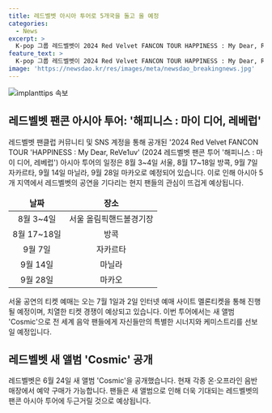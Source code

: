 ```yaml
---
title: 레드벨벳 아시아 투어로 5개국을 돌고 올 예정
categories:
  - News
excerpt: >
  K-pop 그룹 레드벨벳이 2024 Red Velvet FANCON TOUR HAPPINESS : My Dear, ReVe1uv 아시아 투어를 발표했다. 서울을 시작으로 방콕, 자카르타, 마닐라, 마카오까지 총 5개 지역을 돌며 팬들과 만날 예정이며, 새 앨범 Cosmic으로 가요계 컴백을 알린 그들은 공연에서 신곡 무대를 선보일 것으로 기대되고 있다. 7월 1일과 2일에 멜론티켓을 통한 서울 공연 티켓 예매가 시작되며, 치열한 티켓 경쟁이 예상된다. 함께한 10주년을 맞은 레드벨벳의 특별한 시너지와 케미스트리도 기대된다.
feature_text: >
  K-pop 그룹 레드벨벳이 2024 Red Velvet FANCON TOUR HAPPINESS : My Dear, ReVe1uv 아시아 투어를 발표했다. 서울을 시작으로 방콕, 자카르타, 마닐라, 마카오까지 총 5개 지역을 돌며 팬들과 만날 예정이며, 새 앨범 Cosmic으로 가요계 컴백을 알린 그들은 공연에서 신곡 무대를 선보일 것으로 기대되고 있다. 7월 1일과 2일에 멜론티켓을 통한 서울 공연 티켓 예매가 시작되며, 치열한 티켓 경쟁이 예상된다. 함께한 10주년을 맞은 레드벨벳의 특별한 시너지와 케미스트리도 기대된다.
image: 'https://newsdao.kr/res/images/meta/newsdao_breakingnews.jpg'
---
```


<p><img src="https://newsdao.kr/res/images/meta/newsdao_breakingnews.jpg" alt="implanttips 속보" /></p>

<h2 data-ke-size="size26">레드벨벳 팬콘 아시아 투어: '해피니스 : 마이 디어, 레베럽' </h2>

<p data-ke-size="size16">레드벨벳 팬클럽 커뮤니티 및 SNS 계정을 통해 공개된 '2024 Red Velvet FANCON TOUR 'HAPPINESS : My Dear, ReVe1uv' (2024 레드벨벳 팬콘 투어 '해피니스 : 마이 디어, 레베럽') 아시아 투어의 일정은 8월 3~4일 서울, 8월 17~18일 방콕, 9월 7일 자카르타, 9월 14일 마닐라, 9월 28일 마카오로 예정되어 있습니다. 이로 인해 아시아 5개 지역에서 레드벨벳의 공연을 기다리는 현지 팬들의 관심이 뜨겁게 예상됩니다. </p>

<table>
<thead>
<tr>
<td style="text-align: center; height: 17px;"><b>날짜</b></td>
<td style="text-align: center; height: 17px;"><b>장소</b></td>
</tr>
</thead>
<tbody>
<tr>
<td style="text-align: center; height: 17px;">8월 3~4일</td>
<td style="text-align: center; height: 17px;">서울 올림픽핸드볼경기장</td>
</tr>
<tr>
<td style="text-align: center; height: 17px;">8월 17~18일</td>
<td style="text-align: center; height: 17px;">방콕</td>
</tr>
<tr>
<td style="text-align: center; height: 17px;">9월 7일</td>
<td style="text-align: center; height: 17px;">자카르타</td>
</tr>
<tr>
<td style="text-align: center; height: 17px;">9월 14일</td>
<td style="text-align: center; height: 17px;">마닐라</td>
</tr>
<tr>
<td style="text-align: center; height: 17px;">9월 28일</td>
<td style="text-align: center; height: 17px;">마카오</td>
</tr>
</tbody>
</table>

<p data-ke-size="size16">서울 공연의 티켓 예매는 오는 7월 1일과 2일 인터넷 예매 사이트 멜론티켓을 통해 진행될 예정이며, 치열한 티켓 경쟁이 예상되고 있습니다. 이번 투어에서는 새 앨범 'Cosmic'으로 전 세계 음악 팬들에게 자신들만의 특별한 시너지와 케미스트리를 선보일 예정입니다.</p>

<h2 data-ke-size="size26">레드벨벳 새 앨범 'Cosmic' 공개</h2>

<p data-ke-size="size16">레드벨벳은 6월 24일 새 앨범 'Cosmic'을 공개했습니다. 현재 각종 온·오프라인 음반 매장에서 예약 구매가 가능합니다. 팬들은 새 앨범으로 인해 더욱 기대되는 레드벨벳의 팬콘 아시아 투어에 두근거릴 것으로 예상됩니다.</p>

